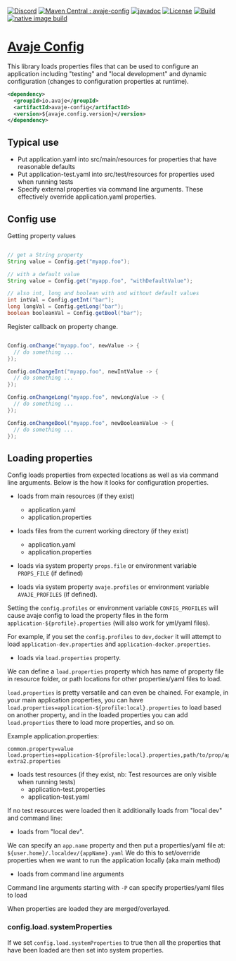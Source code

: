 [![Discord](https://img.shields.io/discord/1074074312421683250?color=%237289da&label=discord)](https://discord.gg/Qcqf9R27BR)
[![Maven Central : avaje-config](https://img.shields.io/maven-central/v/io.avaje/avaje-config.svg?label=Maven%20Central)](https://maven-badges.herokuapp.com/maven-central/io.avaje/avaje-config)
[![javadoc](https://javadoc.io/badge2/io.avaje/avaje-config/javadoc.svg?color=purple)](https://javadoc.io/doc/io.avaje/avaje-config/latest/io.avaje.config/io/avaje/config/package-summary.html)
[![License](https://img.shields.io/badge/License-Apache%202.0-blue.svg)](https://github.com/avaje/avaje-config/blob/master/LICENSE)
[![Build](https://github.com/avaje/avaje-config/actions/workflows/build.yml/badge.svg)](https://github.com/avaje/avaje-config/actions/workflows/build.yml)
[![native image build](https://github.com/avaje/avaje-config/actions/workflows/native-image.yml/badge.svg)](https://github.com/avaje/avaje-config/actions/workflows/native-image.yml)

# [Avaje Config](https://avaje.io/config/)

This library loads properties files that can be used to configure
an application including "testing" and "local development" and
dynamic configuration (changes to configuration properties at runtime).

```xml
<dependency>
  <groupId>io.avaje</groupId>
  <artifactId>avaje-config</artifactId>
  <version>${avaje.config.version}</version>
</dependency>
```

## Typical use

- Put application.yaml into src/main/resources for properties that have reasonable defaults
- Put application-test.yaml into src/test/resources for properties used when running tests
- Specify external properties via command line arguments. These effectively override application.yaml properties.


## Config use

Getting property values
```java

// get a String property
String value = Config.get("myapp.foo");

// with a default value
String value = Config.get("myapp.foo", "withDefaultValue");

// also int, long and boolean with and without default values
int intVal = Config.getInt("bar");
long longVal = Config.getLong("bar");
boolean booleanVal = Config.getBool("bar");

```
Register callback on property change.
```java

Config.onChange("myapp.foo", newValue -> {
  // do something ...
});

Config.onChangeInt("myapp.foo", newIntValue -> {
  // do something ...
});

Config.onChangeLong("myapp.foo", newLongValue -> {
  // do something ...
});

Config.onChangeBool("myapp.foo", newBooleanValue -> {
  // do something ...
});

```

## Loading properties

Config loads properties from expected locations as well as via command line arguments.
Below is the how it looks for configuration properties.

- loads from main resources (if they exist)
    - application.yaml
    - application.properties

- loads files from the current working directory (if they exist)
    - application.yaml
    - application.properties

- loads via system property `props.file` or environment variable `PROPS_FILE` (if defined)

- loads via system property `avaje.profiles` or environment variable `AVAJE_PROFILES` (if defined).

Setting the `config.profiles` or environment variable `CONFIG_PROFILES` will cause avaje config to load the property files in the form `application-${profile}.properties` (will also work for yml/yaml files). 

For example, if you set the `config.profiles` to `dev,docker` it will attempt to load `application-dev.properties` and `application-docker.properties`.

- loads via `load.properties` property.

We can define a `load.properties` property which has name of property file in resource folder, or path locations for other properties/yaml files to load.

`load.properties` is pretty versatile and can even be chained. For example, in your main application properties, you can have `load.properties=application-${profile:local}.properties` to load based on another property, and in the loaded properties you can add `load.properties` there to load more properties, and so on.

Example application.properties:
```
common.property=value
load.properties=application-${profile:local}.properties,path/to/prop/application-extra2.properties
```


- loads test resources (if they exist, nb: Test resources are only visible when running tests)
    - application-test.properties
    - application-test.yaml


If no test resources were loaded then it additionally loads from "local dev" and command line:

- loads from "local dev".

We can specify an `app.name` property and then put a properties/yaml file at: `${user.home}/.localdev/{appName}.yaml`
We do this to set/override properties when we want to run the application locally (aka main method)

- loads from command line arguments

Command line arguments starting with `-P` can specify properties/yaml files to load


When properties are loaded they are merged/overlayed.

### config.load.systemProperties
If we set `config.load.systemProperties` to true then all the properties that have been loaded are then set into system properties.
